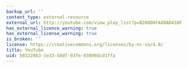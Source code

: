 ```yaml
---
backup_url: ''
content_type: external-resource
external_url: http://youtube.com/view_play_list?p=B208D0FA80AD438F
has_external_licence_warning: true
has_external_license_warning: true
is_broken: ''
license: https://creativecommons.org/licenses/by-nc-sa/4.0/
title: YouTube
uid: 50322983-1e33-48df-93fe-03890dcd1ffa
---
```

